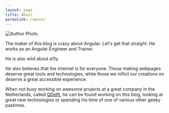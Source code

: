 ```yaml
---
layout: page
title: About
permalink: /about/
---
```

<image src="http://media02.hongkiat.com/sass-vs-less/sass-less-cover.jpg" alt="Author Photo" title="Author Photo">

The maker of this blog is crazy about Angular. Let's get that straight. He works as an Angular Engineer and Trainer.

He is also wild about a11y.

He also believes that the internet is for everyone. Those making webpages deserve great tools and technologies, while those
we inflict our creations on deserve a great accessible experience.

When not busy working on awesome projects at a great company in the Netherlands, called <a href="http://www.qdelft.nl" target="_blank">QDelft</a>, 
he can be found working on this blog, looking at great new technologies or spending his time of one of various other geeky pastimes.
